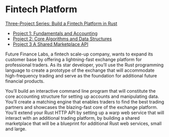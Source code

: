 # Fintech Platform

[Three-Project Series: Build a Fintech Platform in Rust](https://www.manning.com/liveprojectseries/fintech-platform-ser)

 - [Project 1: Fundamentals and Accounting](https://www.manning.com/liveproject/fundamentals-and-accounting)
 - [Project 2: Core Algorithms and Data Structures](https://www.manning.com/liveproject/core-algorithms-and-data-structures)
 - [Project 3 A Shared Marketplace API](https://www.manning.com/liveproject/shared-marketplace-api)



Future Finance Labs, a fintech scale-up company, wants to expand its customer base by offering
a lightning-fast exchange platform for professional traders.
As its star developer, you’ll use the Rust programming language to create a prototype
of the exchange that will accommodate high-frequency trading
and serve as the foundation for additional future financial products.

You’ll build an interactive command line program that will constitute the core accounting structure
for setting up accounts and manipulating data.
You’ll create a matching engine that enables traders to find the best trading partners
and showcases the blazing-fast core of the exchange platform.
You’ll extend your Rust HTTP API by setting up a warp web service that will interact with
an additional trading platform, by building a shared marketplace that will be a blueprint for
additional Rust web services, small and large.
